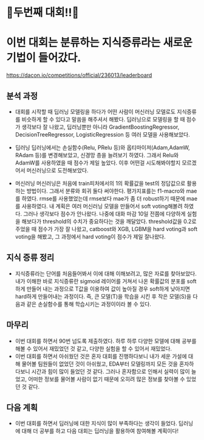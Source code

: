 # 🤗두번째 대회!!🤗
# 이번 대회는 분류하는 지식증류라는 새로운 기법이 들어갔다.
https://dacon.io/competitions/official/236013/leaderboard

## 분석 과정
- 대회를 시작할 때 딥러닝 모델링을 하다가 어떤 사람이 머신러닝 모델로도 지식증류를 비슷하게 할 수 있다고 말씀을 해주셔서 해봤다. 딥러닝으로 모델링을 할 때 점수가 생각보다 잘 나왔고, 딥러닝뿐만 아니라 GradientBoostingRegressor, DecisionTreeRegressor, LogisticRegression 등 여러 모델을 사용해보았다.

- 딥러닝
딥러닝에서는 손실함수(Relu, PRelu 등)와 옵티마이져(Adam,AdamW, RAdam 등)를 변경해보았고, 신경망 층을 늘려보기 하였다. 그래서 Relu와 AdamW를 사용하였을 때 점수가 제일 높았다. 이후 어떤걸 시도해봐야할지 모르겠어서 머신러닝으로 도전해보았다.

- 머신러닝
머신러닝은 처음에 train피처에서의 1의 확률값을 test의 정답값으로 활용하는 방법이다. 그래서 분류와 회귀 둘다 써야한다.
평가지표를는 f1-macro와 mae를 하였다. rmse를 사용했었는데 rmse보다 mae가 좀 더 robust하기 때문에 mae를 사용하였다.
내 계획은 여러 머신러닝 모델을 만들어서 soft voting해볼려 하였다. 그러나 생각보다 점수가 안나왔다. 나중에 대화 마감 10일 전쯤에 다양하게 실험을 해보다가 threshold의 수치가 중요하다는 것을 깨달았다. threshold값을 0.2로 주었을 때 점수가 가장 잘 나왔고, catboost와 XGB, LGBM을 hard voting과 soft voting을 해봤고, 그 과정에서 hard voting이 점수가 제일 잘나왔다.

## 지식 증류 정리
- 지식증류라는 단어를 처음들어봐서 이에 대해 이해보려고, 많은 자료를 찾아보았다. 내가 이해한 바로 지식증류란 sigmoid 레이어를 거쳐서 나온 확률값의 분포를 soft하게 만들어 내는 과정으로 T값을 이용하여 값이 높아질 경우 soft하게 낮아지면 hard하게 만들어내는 과정이다. 즉, 큰 모델(T)을 학습을 시킨 후 작은 모델(S)을 다음과 같은 손실함수를 통해 학습시키는 과정이이라 볼 수 있다.

## 마무리
- 이번 대회를 하면서 90번 넘도록 제출하였다. 하루 하루 다양한 모델에 대해 공부를 해볼 수 있어서 재밌었던 것 같고, 다양한 실험을 할 수 있어서 재밌었다. 
- 이번 대회를 하면서 아쉬웠던 것은 혼자 대회를 진행하다보니 내가 세운 가설에 대해 물어볼 팀원들이 없었던 것이 아쉬웠고, EDA부터 모델링까지 모든 것을 혼자하다보니 시간과 힘이 많이 들었던 것 같다. 그러나 혼자함으로 인해서 실력이 많이 늘었고, 어떠한 정보를 물어볼 사람이 없기 때문에 오히려 많은 정보를 찾아볼 수 있었던 것 같다.

## 다음 계획
- 이번 대회를 하면서 딥러닝에 대한 지식이 많이 부족하다는 생각이 들었다. 딥러닝에 대해 더 공부를 하고 다음 대회는 딥러닝을 활용하여 참여해볼 계획이다!

